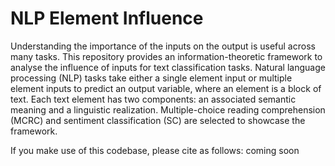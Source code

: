 # NLP Element Influence

Understanding the importance of the inputs on
the output is useful across many tasks. This
repository provides an information-theoretic framework to analyse the influence of inputs for text
classification tasks. Natural language processing (NLP) tasks take either a single element
input or multiple element inputs to predict an
output variable, where an element is a block
of text. Each text element has two components: an associated semantic meaning and a
linguistic realization. Multiple-choice reading
comprehension (MCRC) and sentiment classification (SC) are selected to showcase the
framework.

If you make use of this codebase, please cite as follows: coming soon
